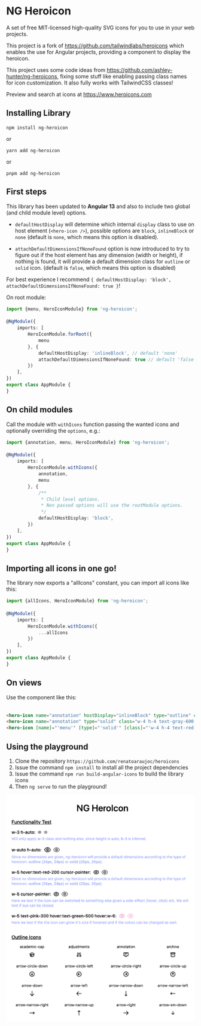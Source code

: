 # NG Heroicon

A set of free MIT-licensed high-quality SVG icons for you to use in your web projects.

This project is a fork of https://github.com/tailwindlabs/heroicons which enables the use for Angular projects,
providing a component to display the heroicon.

This project uses some code ideas from https://github.com/ashley-hunter/ng-heroicons, fixing some stuff like enabling
passing class names for icon customization. It also fully works with TailwindCSS classes!

Preview and search at icons at https://www.heroicons.com

## Installing Library

```
npm install ng-heroicon
```

or

```
yarn add ng-heroicon
```

or

```
pnpm add ng-heroicon
```

## First steps

This library has been updated to **Angular 13** and also to include two global (and child module level)
options.

- `defaultHostDisplay` will determine which internal `display` class to use on host element (`<hero-icon />`), possible
  options are `block`, `inlineBlock` or `none` (default is `none`, which means this option is disabled).

- `attachDefaultDimensionsIfNoneFound` option is now introduced to try to figure out if the host element has any
  dimension (width or height), if nothing is found, it will provide a default dimension class for `outline` or `solid`
  icon. (default is `false`, which means this option is disabled)

For best experience I recommend `{ defaultHostDisplay: 'block', attachDefaultDimensionsIfNoneFound: true }`!

On root module:

```typescript
import {menu, HeroIconModule} from 'ng-heroicon';

@NgModule({
    imports: [
        HeroIconModule.forRoot({
            menu
        }, {
            defaultHostDisplay: 'inlineBlock', // default 'none'
            attachDefaultDimensionsIfNoneFound: true // default 'false'
        })
    ],
})
export class AppModule {
}
```

## On child modules

Call the module with `withIcons` function passing the wanted icons and optionally overriding the `options`, e.g.:

```typescript
import {annotation, menu, HeroIconModule} from 'ng-heroicon';

@NgModule({
    imports: [
        HeroIconModule.withIcons({
            annotation,
            menu
        }, {
            /**
             * Child level options.
             * Non passed options will use the rootModule options.
             */
            defaultHostDisplay: 'block',
        })
    ],
})
export class AppModule {
}
```

## Importing all icons in one go!

The library now exports a "allIcons" constant, you can import all icons like this:

```typescript
import {allIcons, HeroIconModule} from 'ng-heroicon';

@NgModule({
    imports: [
        HeroIconModule.withIcons({
            ...allIcons
        })
    ],
})
export class AppModule {
}
```

## On views

Use the component like this:

```html

<hero-icon name="annotation" hostDisplay="inlineBlock" type="outline" class="w-6 h-6"></hero-icon>
<hero-icon name="annotation" type="solid" class="w-4 h-4 text-gray-600 hover:text-gray-500"></hero-icon>
<hero-icon [name]="'menu'" [type]="'solid'" [class]="'w-4 h-4 text-red-900'"></hero-icon>
```

## Using the playground

1. Clone the repository `https://github.com/renatoaraujoc/heroicons`
2. Issue the command `npm install` to install all the project dependencies
3. Issue the command `npm run build-angular-icons` to build the library icons
4. Then `ng serve` to run the playground!

![](../../playground-screenshot.png)
